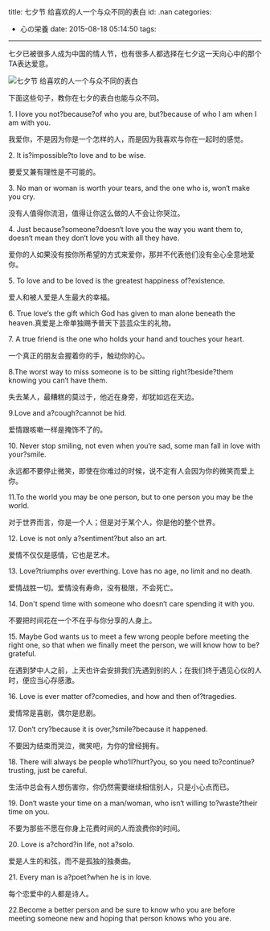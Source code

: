 title: 七夕节 给喜欢的人一个与众不同的表白
id: .nan
categories:
  - 心の栄養
date: 2015-08-18 05:14:50
tags:
---

七夕已被很多人成为中国的情人节，也有很多人都选择在七夕这一天向心中的那个TA表达爱意。

<div id="endText" class="end-text">

![七夕节 给喜欢的人一个与众不同的表白](http://img1.cache.netease.com/edu/2015/8/18/201508181014502de81.jpg)

下面这些句子，教你在七夕的表白也能与众不同。

1\. I love you not?because?of who you are, but?because of who I am when I am with you.

我爱你，不是因为你是一个怎样的人，而是因为我喜欢与你在一起时的感觉。

2\. It is?impossible?to love and to be wise.

要爱又兼有理性是不可能的。

3\. No man or woman is worth your tears, and the one who is, won‘t make you cry.

没有人值得你流泪，值得让你这么做的人不会让你哭泣。

4\. Just because?someone?doesn‘t love you the way you want them to, doesn‘t mean they don‘t love you with all they have.

爱你的人如果没有按你所希望的方式来爱你，那并不代表他们没有全心全意地爱你。

5\. To love and to be loved is the greatest happiness of?existence.

爱人和被人爱是人生最大的幸福。

6\. True love‘s the gift which God has given to man alone beneath the heaven.真爱是上帝单独赐予普天下芸芸众生的礼物。

7\. A true friend is the one who holds your hand and touches your heart.

一个真正的朋友会握着你的手，触动你的心。

8.The worst way to miss someone is to be sitting right?beside?them knowing you can‘t have them.

失去某人，最糟糕的莫过于，他近在身旁，却犹如远在天边。

9.Love and a?cough?cannot be hid.

爱情跟咳嗽一样是掩饰不了的。

10\. Never stop smiling, not even when you‘re sad, some man fall in love with your?smile.

永远都不要停止微笑，即使在你难过的时候，说不定有人会因为你的微笑而爱上你。

11.To the world you may be one person, but to one person you may be the world.

对于世界而言，你是一个人；但是对于某个人，你是他的整个世界。

12\. Love is not only a?sentiment?but also an art.

爱情不仅仅是感情，它也是艺术。

13\. Love?triumphs over everthing. Love has no age, no limit and no death.

爱情战胜一切。爱情没有寿命，没有极限，不会死亡。

14\. Don't spend time with someone who doesn‘t care spending it with you.

不要把时间花在一个不在乎与你分享的人身上。

15\. Maybe God wants us to meet a few wrong people before meeting the right one, so that when we finally meet the person, we will know how to be?grateful.

在遇到梦中人之前，上天也许会安排我们先遇到别的人；在我们终于遇见心仪的人时，便应当心存感激。

16\. Love is ever matter of?comedies, and how and then of?tragedies.

爱情常是喜剧，偶尔是悲剧。

17\. Don‘t cry?because it is over,?smile?because it happened.

不要因为结束而哭泣，微笑吧，为你的曾经拥有。

18\. There will always be people who‘ll?hurt?you, so you need to?continue?trusting, just be careful.

生活中总会有人想伤害你，你仍然需要继续相信别人，只是小心点而已。

19\. Don‘t waste your time on a man/woman, who isn‘t willing to?waste?their time on you.

不要为那些不愿在你身上花费时间的人而浪费你的时间。

20\. Love is a?chord?in life, not a?solo.

爱是人生的和弦，而不是孤独的独奏曲。

21\. Every man is a?poet?when he is in love.

每个恋爱中的人都是诗人。

22.Become a better person and be sure to know who you are before meeting someone new and hoping that person knows who you are.

</div>